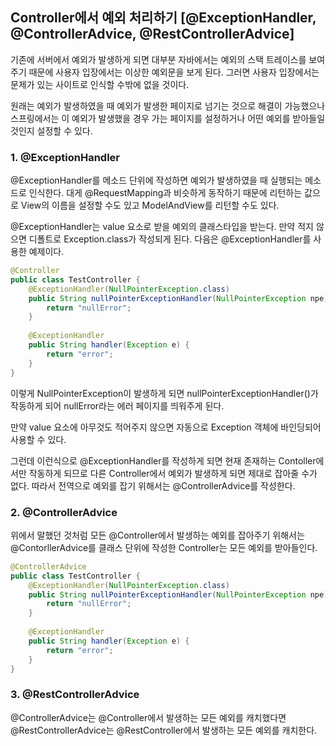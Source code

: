 ## Controller에서 예외 처리하기 [@ExceptionHandler, @ControllerAdvice, @RestControllerAdvice]

기존에 서버에서 예외가 발생하게 되면 대부분 자바에서는 예외의 스택 트레이스를 보여주기 때문에
사용자 입장에서는 이상한 예외문을 보게 된다.
그러면 사용자 입장에서는 문제가 있는 사이트로 인식할 수밖에 없을 것이다.

원래는 예외가 발생하였을 때 예외가 발생한 페이지로 넘기는 것으로 해결이 가능했으나
스프링에서는 이 예외가 발생했을 경우 가는 페이지를 설정하거나 어떤 예외를 받아들일 것인지
설정할 수 있다.

### 1. @ExceptionHandler

@ExceptionHandler를 메소드 단위에 작성하면 예외가 발생하였을 때 실행되는 메소드로 인식한다.
대게 @RequestMapping과 비슷하게 동작하기 때문에 리턴하는 값으로 View의 이름을 설정할 수도 있고
ModelAndView를 리턴할 수도 있다.

@ExceptionHandler는 value 요소로 받을 예외의 클래스타입을 받는다.
만약 적지 않으면 디폴트로 Exception.class가 작성되게 된다.
다음은 @ExceptionHandler를 사용한 예제이다.

```java
@Controller
public class TestController {
    @ExceptionHandler(NullPointerException.class)
    public String nullPointerExceptionHandler(NullPointerException npe) {
        return "nullError";
    }
    
    @ExceptionHandler
    public String handler(Exception e) {
        return "error";
    }
}
```

이렇게 NullPointerException이 발생하게 되면 nullPointerExceptionHandler()가 작동하게 되어
nullError라는 에러 페이지를 띄워주게 된다.

만약 value 요소에 아무것도 적어주지 않으면 자동으로 Exception 객체에 바인딩되어 사용할 수 있다.

그런데 이런식으로 @ExceptionHandler를 작성하게 되면 현재 존재하는 Contoller에서만 작동하게 되므로
다른 Controller에서 예외가 발생하게 되면 제대로 잡아줄 수가 없다.
따라서 전역으로 예외를 잡기 위해서는 @ControllerAdvice를 작성한다.

### 2. @ControllerAdvice

위에서 말했던 것처럼 모든 @Controller에서 발생하는 예외를 잡아주기 위해서는 @ContorllerAdvice를
클래스 단위에 작성한 Controller는 모든 예외를 받아들인다.

```java
@ControllerAdvice
public class TestController {
    @ExceptionHandler(NullPointerException.class)
    public String nullPointerExceptionHandler(NullPointerException npe) {
        return "nullError";
    }
    
    @ExceptionHandler
    public String handler(Exception e) {
        return "error";
    }
}
```

### 3. @RestControllerAdvice

@ControllerAdvice는 @Controller에서 발생하는 모든 예외를 캐치했다면
@RestControllerAdvice는 @RestController에서 발생하는 모든 예외를 캐치한다.